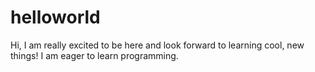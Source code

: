 # helloworld
Hi, I am really excited to be here and look forward to learning cool, new things!
I am eager to learn programming.

